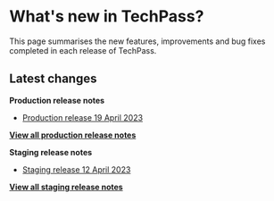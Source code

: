 # What's new in TechPass?

This page summarises the new features, improvements and bug fixes completed in each release of TechPass.

## Latest changes

**Production release notes**
- [Production release 19 April 2023](whats-new/production-release-notes?id=production-release-19-april-2023)

 [**View all production release notes**](/whats-new/production-release-notes)


**Staging release notes**
- [Staging release 12 April 2023](whats-new/staging-release-notes?id=staging-release-12-april-2023)

 [**View all staging release notes**](/whats-new/staging-release-notes)
